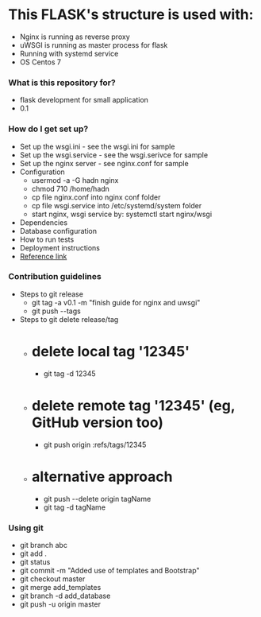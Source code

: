 # This FLASK's structure is used with:

* Nginx is running as reverse proxy
* uWSGI is running as master process for flask
* Running with systemd service
* OS Centos 7

### What is this repository for? ###

* flask development for small application
* 0.1

### How do I get set up? ###

* Set up the wsgi.ini - see the wsgi.ini for sample
* Set up the wsgi.service - see the wsgi.serivce for sample
* Set up the nginx server - see nginx.conf for sample
* Configuration
  - usermod -a -G hadn nginx
  - chmod 710 /home/hadn
  - cp file nginx.conf into nginx conf folder
  - cp file wsgi.service into /etc/systemd/system folder
  - start nginx, wsgi service by: systemctl start nginx/wsgi
* Dependencies
* Database configuration
* How to run tests
* Deployment instructions
* [Reference link](https://www.digitalocean.com/community/tutorials/how-to-serve-flask-applications-with-uwsgi-and-nginx-on-centos-7)

### Contribution guidelines

* Steps to git release
  - git tag -a v0.1 -m "finish guide for nginx and uwsgi"
  - git push --tags
* Steps to git delete release/tag
  - # delete local tag '12345'
    + git tag -d 12345
  - # delete remote tag '12345' (eg, GitHub version too)
    + git push origin :refs/tags/12345
  - # alternative approach
    + git push --delete origin tagName
    + git tag -d tagName

### Using git

* git branch abc
* git add .
* git status
* git commit -m "Added use of templates and Bootstrap"
* git checkout master
* git merge add_templates
* git branch -d add_database
* git push -u origin master